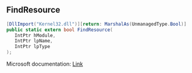 ## FindResource

```csharp
[DllImport("Kernel32.dll")][return: MarshalAs(UnmanagedType.Bool)]
public static extern bool FindResource(
   IntPtr hModule,
   IntPtr lpName,
   IntPtr lpType
);
```

Microsoft documentation: [Link](https://learn.microsoft.com/en-us/windows/win32/api/winbase/nf-winbase-findresourcea)
